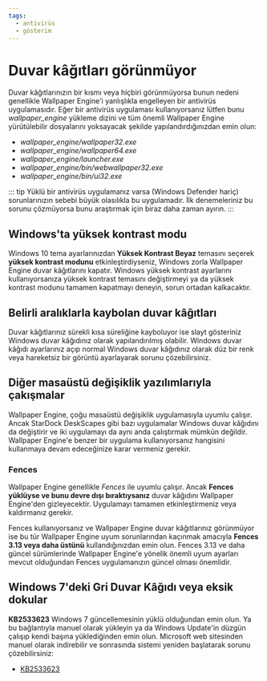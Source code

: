 ```yaml
---
tags:
  - antivirüs
  - gösterim
---
```


# Duvar kâğıtları görünmüyor

Duvar kâğıtlarınızın bir kısmı veya hiçbiri görünmüyorsa bunun nedeni genellikle Wallpaper Engine'i yanlışlıkla engelleyen bir antivirüs uygulamasıdır. Eğer bir antivirüs uygulaması kullanıyorsanız lütfen bunu *wallpaper_engine* yükleme dizini ve tüm önemli Wallpaper Engine yürütülebilir dosyalarını yoksayacak şekilde yapılandırdığınızdan emin olun:

* *wallpaper_engine/wallpaper32.exe*
* *wallpaper_engine/wallpaper64.exe*
* *wallpaper_engine/launcher.exe*
* *wallpaper_engine/bin/webwallpaper32.exe*
* *wallpaper_engine/bin/ui32.exe*

::: tip Yüklü bir antivirüs uygulamanız varsa (Windows Defender hariç) sorunlarınızın sebebi büyük olasılıkla bu uygulamadır. İlk denemeleriniz bu sorunu çözmüyorsa bunu araştırmak için biraz daha zaman ayırın.
:::

## Windows'ta yüksek kontrast modu

Windows 10 tema ayarlarınızdan **Yüksek Kontrast Beyaz** temasını seçerek **yüksek kontrast modunu** etkinleştirdiyseniz, Windows zorla Wallpaper Engine duvar kâğıtlarını kapatır. Windows yüksek kontrast ayarlarını kullanıyorsanıza yüksek kontrast temasını değiştirmeyi ya da yüksek kontrast modunu tamamen kapatmayı deneyin, sorun ortadan kalkacaktır.

## Belirli aralıklarla kaybolan duvar kâğıtları

Duvar kâğıtlarınız sürekli kısa süreliğine kayboluyor ise slayt gösteriniz Windows duvar kâğıdınız olarak yapılandırılmış olabilir. Windows duvar kâğıdı ayarlarınız açıp normal Windows duvar kâğıdınız olarak düz bir renk veya hareketsiz bir görüntü ayarlayarak sorunu çözebilirsiniz.

## Diğer masaüstü değişiklik yazılımlarıyla çakışmalar

Wallpaper Engine, çoğu masaüstü değişiklik uygulamasıyla uyumlu çalışır. Ancak StarDock DeskScapes gibi bazı uygulamalar Windows duvar kâğıdını da değiştirir ve iki uygulamayı da aynı anda çalıştırmak mümkün değildir. Wallpaper Engine'e benzer bir uygulama kullanıyorsanız hangisini kullanmaya devam edeceğinize karar vermeniz gerekir.

### Fences

Wallpaper Engine genellikle *Fences* ile uyumlu çalışır. Ancak **Fences yüklüyse ve bunu devre dışı bıraktıysanız** duvar kâğıdını Wallpaper Engine'den gizleyecektir. Uygulamayı tamamen etkinleştirmeniz veya kaldırmanız gerekir.

Fences kullanıyorsanız ve Wallpaper Engine duvar kâğıtlarınız görünmüyor ise bu tür Wallpaper Engine uyum sorunlarından kaçınmak amacıyla **Fences 3.13 veya daha üstünü** kullandığınızdan emin olun. Fences 3.13 ve daha güncel sürümlerinde Wallpaper Engine'e yönelik önemli uyum ayarları mevcut olduğundan Fences uygulamanızın güncel olması önemlidir.

## Windows 7'deki Gri Duvar Kâğıdı veya eksik dokular

**KB2533623** Windows 7 güncellemesinin yüklü olduğundan emin olun. Ya bu bağlantıyla manuel olarak yükleyin ya da Windows Update'in düzgün çalışıp kendi başına yüklediğinden emin olun. Microsoft web sitesinden manuel olarak indirebilir ve sonrasında sistemi yeniden başlatarak sorunu çözebilirsiniz:

* [KB2533623](https://support.microsoft.com/tr-tr/help/2533623/microsoft-security-advisory-insecure-library-loading-could-allow-remot)